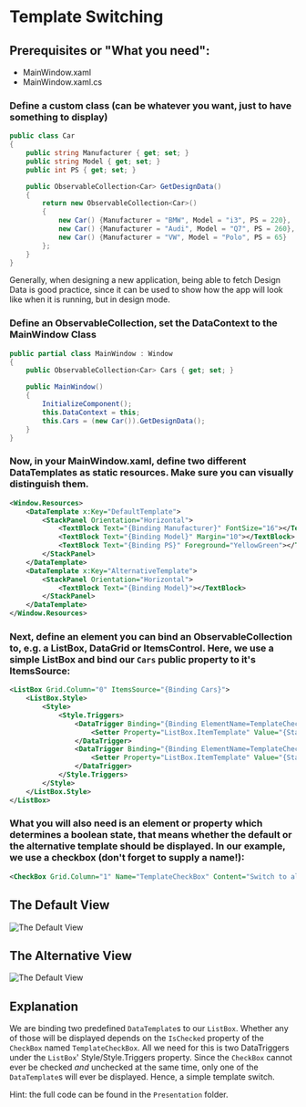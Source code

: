 # Template Switching

## Prerequisites or "What you need":

* MainWindow.xaml
* MainWindow.xaml.cs

### Define a custom class (can be whatever you want, just to have something to display)

```csharp
public class Car
{
    public string Manufacturer { get; set; }
    public string Model { get; set; }
    public int PS { get; set; }

    public ObservableCollection<Car> GetDesignData()
    {
        return new ObservableCollection<Car>()
        {
            new Car() {Manufacturer = "BMW", Model = "i3", PS = 220},
            new Car() {Manufacturer = "Audi", Model = "Q7", PS = 260},
            new Car() {Manufacturer = "VW", Model = "Polo", PS = 65}
        };
    }
}
```

Generally, when designing a new application, being able to fetch Design Data is good practice, since it can be used to show how the app will look like when it is running, but in design mode.

### Define an ObservableCollection, set the DataContext to the MainWindow Class

```csharp
public partial class MainWindow : Window
{
    public ObservableCollection<Car> Cars { get; set; }

    public MainWindow()
    {
        InitializeComponent();
        this.DataContext = this;
        this.Cars = (new Car()).GetDesignData();
    }
}
```

### Now, in your MainWindow.xaml, define two different DataTemplates as static resources. Make sure you can visually distinguish them.

```xml
<Window.Resources>
    <DataTemplate x:Key="DefaultTemplate">
        <StackPanel Orientation="Horizontal">
            <TextBlock Text="{Binding Manufacturer}" FontSize="16"></TextBlock>
            <TextBlock Text="{Binding Model}" Margin="10"></TextBlock>
            <TextBlock Text="{Binding PS}" Foreground="YellowGreen"></TextBlock>
        </StackPanel>
    </DataTemplate>
    <DataTemplate x:Key="AlternativeTemplate">
        <StackPanel Orientation="Horizontal">
            <TextBlock Text="{Binding Model}"></TextBlock>
        </StackPanel>
    </DataTemplate>
</Window.Resources>
```

### Next, define an element you can bind an ObservableCollection to, e.g. a ListBox, DataGrid or ItemsControl. Here, we use a simple ListBox and bind our `Cars` public property to it's ItemsSource:

```xml
<ListBox Grid.Column="0" ItemsSource="{Binding Cars}">
    <ListBox.Style>
        <Style>
            <Style.Triggers>
                <DataTrigger Binding="{Binding ElementName=TemplateCheckBox, Path=IsChecked}" Value="true">
                    <Setter Property="ListBox.ItemTemplate" Value="{StaticResource AlternativeTemplate}"></Setter>
                </DataTrigger>
                <DataTrigger Binding="{Binding ElementName=TemplateCheckBox, Path=IsChecked}" Value="false">
                    <Setter Property="ListBox.ItemTemplate" Value="{StaticResource DefaultTemplate}"></Setter>
                </DataTrigger>
            </Style.Triggers>
        </Style>
    </ListBox.Style>
</ListBox>
```

### What you will also need is an element or property which determines a boolean state, that means whether the default or the alternative template should be displayed. In our example, we use a checkbox (don't forget to supply a name!):

```xml
<CheckBox Grid.Column="1" Name="TemplateCheckBox" Content="Switch to alternative Template" />
```

## The Default View

![The Default View](Images/DefaultView.png)

## The Alternative View

![The Default View](Images/AlternativeView.png)


## Explanation

We are binding two predefined `DataTemplate`s to our `ListBox`. Whether any of those will be displayed depends on the `IsChecked` property of the `CheckBox` named `TemplateCheckBox`. All we need for this is two DataTriggers under the `ListBox`' Style/Style.Triggers property.
Since the `CheckBox` cannot ever be checked *and* unchecked at the same time, only one of the `DataTemplate`s will ever be displayed. Hence, a simple template switch.

Hint: the full code can be found in the `Presentation` folder.